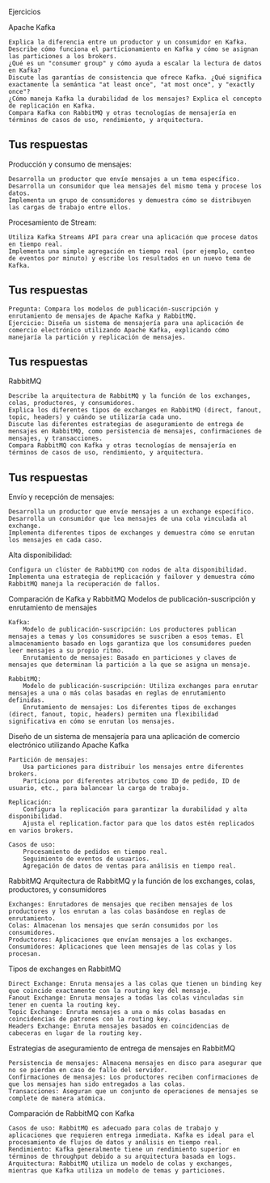 
Ejercicios

Apache Kafka

    Explica la diferencia entre un productor y un consumidor en Kafka.
    Describe cómo funciona el particionamiento en Kafka y cómo se asignan las particiones a los brokers.
    ¿Qué es un "consumer group" y cómo ayuda a escalar la lectura de datos en Kafka?
    Discute las garantías de consistencia que ofrece Kafka. ¿Qué significa exactamente la semántica "at least once", "at most once", y "exactly once"?
    ¿Cómo maneja Kafka la durabilidad de los mensajes? Explica el concepto de replicación en Kafka.
    Compara Kafka con RabbitMQ y otras tecnologías de mensajería en términos de casos de uso, rendimiento, y arquitectura.

## Tus respuestas


Producción y consumo de mensajes:

    Desarrolla un productor que envíe mensajes a un tema específico.
    Desarrolla un consumidor que lea mensajes del mismo tema y procese los datos.
    Implementa un grupo de consumidores y demuestra cómo se distribuyen las cargas de trabajo entre ellos.

Procesamiento de Stream:

    Utiliza Kafka Streams API para crear una aplicación que procese datos en tiempo real.
    Implementa una simple agregación en tiempo real (por ejemplo, conteo de eventos por minuto) y escribe los resultados en un nuevo tema de Kafka.

## Tus respuestas

    Pregunta: Compara los modelos de publicación-suscripción y enrutamiento de mensajes de Apache Kafka y RabbitMQ.
    Ejercicio: Diseña un sistema de mensajería para una aplicación de comercio electrónico utilizando Apache Kafka, explicando cómo manejaría la partición y replicación de mensajes.

## Tus respuestas

RabbitMQ

    Describe la arquitectura de RabbitMQ y la función de los exchanges, colas, productores, y consumidores.
    Explica los diferentes tipos de exchanges en RabbitMQ (direct, fanout, topic, headers) y cuándo se utilizaría cada uno.
    Discute las diferentes estrategias de aseguramiento de entrega de mensajes en RabbitMQ, como persistencia de mensajes, confirmaciones de mensajes, y transacciones.
    Compara RabbitMQ con Kafka y otras tecnologías de mensajería en términos de casos de uso, rendimiento, y arquitectura.

## Tus respuestas


Envío y recepción de mensajes:

    Desarrolla un productor que envíe mensajes a un exchange específico.
    Desarrolla un consumidor que lea mensajes de una cola vinculada al exchange.
    Implementa diferentes tipos de exchanges y demuestra cómo se enrutan los mensajes en cada caso.

Alta disponibilidad:

    Configura un clúster de RabbitMQ con nodos de alta disponibilidad.
    Implementa una estrategia de replicación y failover y demuestra cómo RabbitMQ maneja la recuperación de fallos.





Comparación de Kafka y RabbitMQ
Modelos de publicación-suscripción y enrutamiento de mensajes

    Kafka:
        Modelo de publicación-suscripción: Los productores publican mensajes a temas y los consumidores se suscriben a esos temas. El almacenamiento basado en logs garantiza que los consumidores pueden leer mensajes a su propio ritmo.
        Enrutamiento de mensajes: Basado en particiones y claves de mensajes que determinan la partición a la que se asigna un mensaje.

    RabbitMQ:
        Modelo de publicación-suscripción: Utiliza exchanges para enrutar mensajes a una o más colas basadas en reglas de enrutamiento definidas.
        Enrutamiento de mensajes: Los diferentes tipos de exchanges (direct, fanout, topic, headers) permiten una flexibilidad significativa en cómo se enrutan los mensajes.

Diseño de un sistema de mensajería para una aplicación de comercio electrónico utilizando Apache Kafka

    Partición de mensajes:
        Usa particiones para distribuir los mensajes entre diferentes brokers.
        Particiona por diferentes atributos como ID de pedido, ID de usuario, etc., para balancear la carga de trabajo.

    Replicación:
        Configura la replicación para garantizar la durabilidad y alta disponibilidad.
        Ajusta el replication.factor para que los datos estén replicados en varios brokers.

    Casos de uso:
        Procesamiento de pedidos en tiempo real.
        Seguimiento de eventos de usuarios.
        Agregación de datos de ventas para análisis en tiempo real.

RabbitMQ
Arquitectura de RabbitMQ y la función de los exchanges, colas, productores, y consumidores

    Exchanges: Enrutadores de mensajes que reciben mensajes de los productores y los enrutan a las colas basándose en reglas de enrutamiento.
    Colas: Almacenan los mensajes que serán consumidos por los consumidores.
    Productores: Aplicaciones que envían mensajes a los exchanges.
    Consumidores: Aplicaciones que leen mensajes de las colas y los procesan.

Tipos de exchanges en RabbitMQ

    Direct Exchange: Enruta mensajes a las colas que tienen un binding key que coincide exactamente con la routing key del mensaje.
    Fanout Exchange: Enruta mensajes a todas las colas vinculadas sin tener en cuenta la routing key.
    Topic Exchange: Enruta mensajes a una o más colas basadas en coincidencias de patrones con la routing key.
    Headers Exchange: Enruta mensajes basados en coincidencias de cabeceras en lugar de la routing key.

Estrategias de aseguramiento de entrega de mensajes en RabbitMQ

    Persistencia de mensajes: Almacena mensajes en disco para asegurar que no se pierdan en caso de fallo del servidor.
    Confirmaciones de mensajes: Los productores reciben confirmaciones de que los mensajes han sido entregados a las colas.
    Transacciones: Aseguran que un conjunto de operaciones de mensajes se complete de manera atómica.

Comparación de RabbitMQ con Kafka

    Casos de uso: RabbitMQ es adecuado para colas de trabajo y aplicaciones que requieren entrega inmediata. Kafka es ideal para el procesamiento de flujos de datos y análisis en tiempo real.
    Rendimiento: Kafka generalmente tiene un rendimiento superior en términos de throughput debido a su arquitectura basada en logs.
    Arquitectura: RabbitMQ utiliza un modelo de colas y exchanges, mientras que Kafka utiliza un modelo de temas y particiones.

